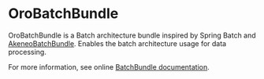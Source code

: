 # OroBatchBundle

OroBatchBundle is a Batch architecture bundle inspired by Spring Batch and [AkeneoBatchBundle](https://github.com/akeneo/BatchBundle). Enables the batch architecture usage for data processing.

For more information, see online [BatchBundle documentation](https://doc.oroinc.com/bundles/platform/BatchBundle/).